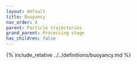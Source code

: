 ```yaml
---
layout: default
title: Buoyancy
nav_order: 4
parent: Particle trajectories
grand_parent: Processing stage
has_children: false
---
```

{% include_relative ../../definitions/buoyancy.md %}